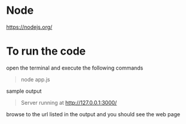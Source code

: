 # Node
https://nodejs.org/

# To run the code
open the terminal and execute the following commands
> node app.js

sample output
> Server running at http://127.0.0.1:3000/

browse to the url listed in the output and you should see the web page  
